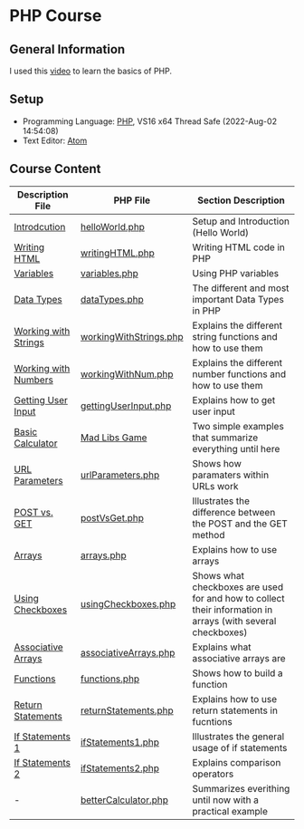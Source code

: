 # PHP Course #

## General Information ##
I used this [video](https://www.youtube.com/watch?v=OK_JCtrrv-c) to learn the basics of PHP.

## Setup ##
- Programming Language: [PHP](https://windows.php.net/download#php-8.1), VS16 x64 Thread Safe (2022-Aug-02 14:54:08)
- Text Editor: [Atom](https://atom.io/)

## Course Content ##
| Description File | PHP File | Section Description |
| ----------- | ----------- | ----------- |
| [Introdcution](https://github.com/dastal/Tutorials/tree/main/php_Course/documents/introduction.md) | [helloWorld.php](https://github.com/dastal/Tutorials/tree/main/php_Course/www/helloWorld.php) | Setup and Introduction (Hello World) |
| [Writing HTML](https://github.com/dastal/Tutorials/tree/main/php_Course/documents/writingHTML.md) | [writingHTML.php](https://github.com/dastal/Tutorials/tree/main/php_Course/www/writingHTML.php) | Writing HTML code in PHP |
| [Variables](https://github.com/dastal/Tutorials/tree/main/php_Course/documents/variables.md) | [variables.php](https://github.com/dastal/Tutorials/tree/main/php_Course/www/variables.php) | Using PHP variables |
| [Data Types](https://github.com/dastal/Tutorials/tree/main/php_Course/documents/dataTypes.md) | [dataTypes.php](https://github.com/dastal/Tutorials/tree/main/php_Course/www/dataTypes.php) | The different and most important Data Types in PHP |
| [Working with Strings](https://github.com/dastal/Tutorials/tree/main/php_Course/documents/workingWithStrings.md) | [workingWithStrings.php](https://github.com/dastal/Tutorials/tree/main/php_Course/www/workingWithStrings.php) | Explains the different string functions and how to use them |
| [Working with Numbers](https://github.com/dastal/Tutorials/tree/main/php_Course/documents/workingWithNum.md) | [workingWithNum.php](https://github.com/dastal/Tutorials/tree/main/php_Course/www/workingWithNum.php) | Explains the different number functions and how to use them |
| [Getting User Input](https://github.com/dastal/Tutorials/tree/main/php_Course/documents/gettingUserInput.md) | [gettingUserInput.php](https://github.com/dastal/Tutorials/tree/main/php_Course/www/gettingUserInput.php) | Explains how to get user input |
| [Basic Calculator](https://github.com/dastal/Tutorials/tree/main/php_Course/www/basicCalculator.php) | [Mad Libs Game](https://github.com/dastal/Tutorials/tree/main/php_Course/www/madLibs.php) | Two simple examples that summarize everything until here |
| [URL Parameters](https://github.com/dastal/Tutorials/tree/main/php_Course/documents/urlParameters.md) | [urlParameters.php](https://github.com/dastal/Tutorials/tree/main/php_Course/www/urlParameters.php) | Shows how paramaters within URLs work |
| [POST vs. GET](https://github.com/dastal/Tutorials/tree/main/php_Course/documents/postVsGet.md) | [postVsGet.php](https://github.com/dastal/Tutorials/tree/main/php_Course/www/postVsGet.php) | Illustrates the difference between the POST and the GET method |
| [Arrays](https://github.com/dastal/Tutorials/tree/main/php_Course/documents/arrays.md) | [arrays.php](https://github.com/dastal/Tutorials/tree/main/php_Course/www/arrays.php) | Explains how to use arrays |
| [Using Checkboxes](https://github.com/dastal/Tutorials/tree/main/php_Course/documents/usingCheckboxes.md) | [usingCheckboxes.php](https://github.com/dastal/Tutorials/tree/main/php_Course/www/usingCheckboxes.php) | Shows what checkboxes are used for and how to collect their information in arrays (with several checkboxes) |
| [Associative Arrays](https://github.com/dastal/Tutorials/tree/main/php_Course/documents/associativeArrays.md) | [associativeArrays.php](https://github.com/dastal/Tutorials/tree/main/php_Course/www/associativeArrays.php) | Explains what associative arrays are |
| [Functions](https://github.com/dastal/Tutorials/tree/main/php_Course/documents/functions.md) | [functions.php](https://github.com/dastal/Tutorials/tree/main/php_Course/www/functions.php) | Shows how to build a function |
| [Return Statements](https://github.com/dastal/Tutorials/tree/main/php_Course/documents/returnStatements.md) | [returnStatements.php](https://github.com/dastal/Tutorials/tree/main/php_Course/www/returnStatements.php) | Explains how to use return statements in fucntions |
| [If Statements 1](https://github.com/dastal/Tutorials/tree/main/php_Course/documents/ifStatements1.md) | [ifStatements1.php](https://github.com/dastal/Tutorials/tree/main/php_Course/www/ifStatements1.php) | Illustrates the general usage of if statements |
| [If Statements 2](https://github.com/dastal/Tutorials/tree/main/php_Course/documents/ifStatements2.md) | [ifStatements2.php](https://github.com/dastal/Tutorials/tree/main/php_Course/www/ifStatements2.php) | Explains comparison operators |
| - | [betterCalculator.php](https://github.com/dastal/Tutorials/tree/main/php_Course/www/betterCalculator.php) | Summarizes everithing until now with a practical example |
